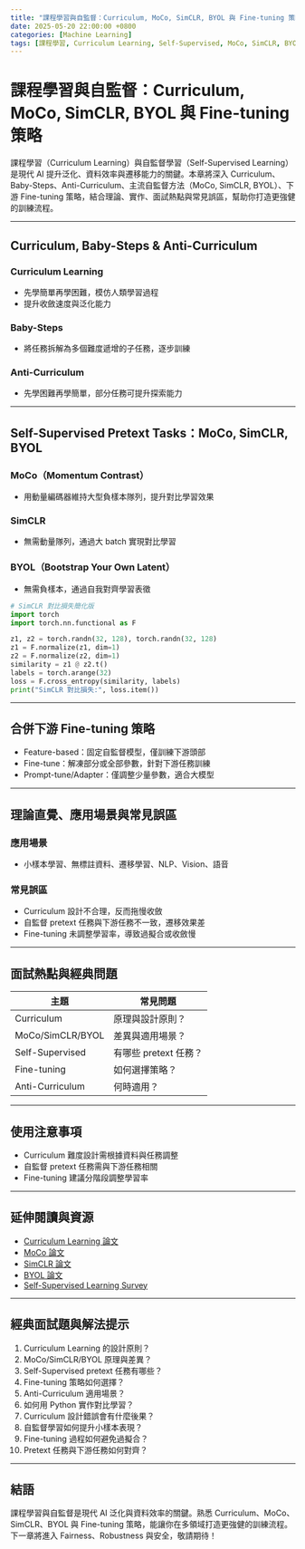 ```yaml
---
title: "課程學習與自監督：Curriculum, MoCo, SimCLR, BYOL 與 Fine-tuning 策略"
date: 2025-05-20 22:00:00 +0800
categories: [Machine Learning]
tags: [課程學習, Curriculum Learning, Self-Supervised, MoCo, SimCLR, BYOL, Fine-tuning, Anti-Curriculum]
---
```


# 課程學習與自監督：Curriculum, MoCo, SimCLR, BYOL 與 Fine-tuning 策略

課程學習（Curriculum Learning）與自監督學習（Self-Supervised Learning）是現代 AI 提升泛化、資料效率與遷移能力的關鍵。本章將深入 Curriculum、Baby-Steps、Anti-Curriculum、主流自監督方法（MoCo, SimCLR, BYOL）、下游 Fine-tuning 策略，結合理論、實作、面試熱點與常見誤區，幫助你打造更強健的訓練流程。

---

## Curriculum, Baby-Steps & Anti-Curriculum

### Curriculum Learning

- 先學簡單再學困難，模仿人類學習過程
- 提升收斂速度與泛化能力

### Baby-Steps

- 將任務拆解為多個難度遞增的子任務，逐步訓練

### Anti-Curriculum

- 先學困難再學簡單，部分任務可提升探索能力

---

## Self-Supervised Pretext Tasks：MoCo, SimCLR, BYOL

### MoCo（Momentum Contrast）

- 用動量編碼器維持大型負樣本隊列，提升對比學習效果

### SimCLR

- 無需動量隊列，通過大 batch 實現對比學習

### BYOL（Bootstrap Your Own Latent）

- 無需負樣本，通過自我對齊學習表徵

```python
# SimCLR 對比損失簡化版
import torch
import torch.nn.functional as F

z1, z2 = torch.randn(32, 128), torch.randn(32, 128)
z1 = F.normalize(z1, dim=1)
z2 = F.normalize(z2, dim=1)
similarity = z1 @ z2.t()
labels = torch.arange(32)
loss = F.cross_entropy(similarity, labels)
print("SimCLR 對比損失:", loss.item())
```

---

## 合併下游 Fine-tuning 策略

- Feature-based：固定自監督模型，僅訓練下游頭部
- Fine-tune：解凍部分或全部參數，針對下游任務訓練
- Prompt-tune/Adapter：僅調整少量參數，適合大模型

---

## 理論直覺、應用場景與常見誤區

### 應用場景

- 小樣本學習、無標註資料、遷移學習、NLP、Vision、語音

### 常見誤區

- Curriculum 設計不合理，反而拖慢收斂
- 自監督 pretext 任務與下游任務不一致，遷移效果差
- Fine-tuning 未調整學習率，導致過擬合或收斂慢

---

## 面試熱點與經典問題

| 主題             | 常見問題              |
| ---------------- | --------------------- |
| Curriculum       | 原理與設計原則？      |
| MoCo/SimCLR/BYOL | 差異與適用場景？      |
| Self-Supervised  | 有哪些 pretext 任務？ |
| Fine-tuning      | 如何選擇策略？        |
| Anti-Curriculum  | 何時適用？            |

---

## 使用注意事項

* Curriculum 難度設計需根據資料與任務調整
* 自監督 pretext 任務需與下游任務相關
* Fine-tuning 建議分階段調整學習率

---

## 延伸閱讀與資源

* [Curriculum Learning 論文](https://proceedings.neurips.cc/paper/2009/hash/cb79f4eec9b6c910582a4b9c2d130a0c-Abstract.html)
* [MoCo 論文](https://arxiv.org/abs/1911.05722)
* [SimCLR 論文](https://arxiv.org/abs/2002.05709)
* [BYOL 論文](https://arxiv.org/abs/2006.07733)
* [Self-Supervised Learning Survey](https://arxiv.org/abs/2103.01988)

---

## 經典面試題與解法提示

1. Curriculum Learning 的設計原則？
2. MoCo/SimCLR/BYOL 原理與差異？
3. Self-Supervised pretext 任務有哪些？
4. Fine-tuning 策略如何選擇？
5. Anti-Curriculum 適用場景？
6. 如何用 Python 實作對比學習？
7. Curriculum 設計錯誤會有什麼後果？
8. 自監督學習如何提升小樣本表現？
9. Fine-tuning 過程如何避免過擬合？
10. Pretext 任務與下游任務如何對齊？

---

## 結語

課程學習與自監督是現代 AI 泛化與資料效率的關鍵。熟悉 Curriculum、MoCo、SimCLR、BYOL 與 Fine-tuning 策略，能讓你在多領域打造更強健的訓練流程。下一章將進入 Fairness、Robustness 與安全，敬請期待！
